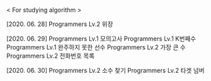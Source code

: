 < For studying algorithm >

[2020. 06. 28]
Programmers Lv.2 위장

[2020. 06. 29]
Programmers Lv.1 모의고사
Programmers Lv.1 K번째수
Programmers Lv.1 완주하지 못한 선수
Programmers Lv.2 가장 큰 수
Programmers Lv.2 전화번호 목록

[2020. 06. 30]
Programmers Lv.2 소수 찾기
Programmers Lv.2 타겟 넘버